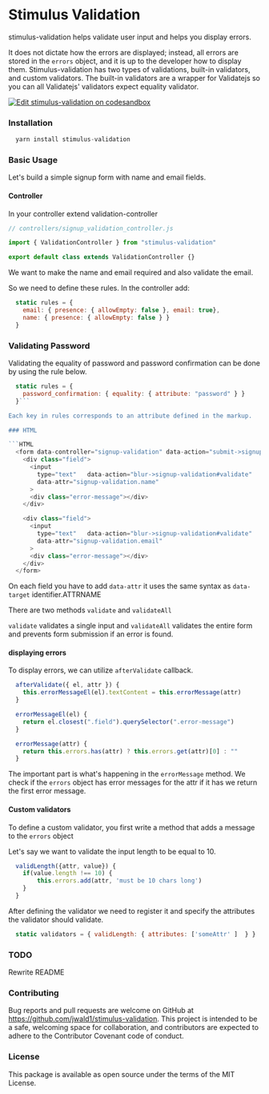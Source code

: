 # Stimulus Validation

stimulus-validation helps validate user input and helps you display errors.

It does not dictate how the errors are displayed; instead, all errors are stored in the `errors` object, and it is up to the developer how to display them. Stimulus-validation has two types of validations, built-in validators, and custom validators. The built-in validators are a wrapper for Validatejs so you can all Validatejs' validators expect equality validator.

[![Edit stimulus-validation on codesandbox](https://codesandbox.io/static/img/play-codesandbox.svg)](https://codesandbox.io/s/48xwpyq5n0)

### Installation

```Javascript
  yarn install stimulus-validation
```

### Basic Usage

Let's build a simple signup form with name and email fields.

#### Controller

In your controller extend validation-controller

```javascript
// controllers/signup_validation_controller.js

import { ValidationController } from "stimulus-validation"

export default class extends ValidationController {}
```

We want to make the name and email required and also validate the email.

So we need to define these rules. In the controller add:

```Javascript
  static rules = {
    email: { presence: { allowEmpty: false }, email: true},
    name: { presence: { allowEmpty: false } }
  }
```

### Validating Password

Validating the equality of password and password confirmation can be done by using the rule below.

```Javascript
  static rules = {
    password_confirmation: { equality: { attribute: "password" } }
  }```

Each key in rules corresponds to an attribute defined in the markup.

### HTML

```HTML
  <form data-controller="signup-validation" data-action="submit->signup-validation#validateAll">
    <div class="field">
      <input
        type="text"   data-action="blur->signup-validation#validate"
        data-attr="signup-validation.name"
      >
      <div class="error-message"></div>
    </div>

    <div class="field">
      <input
        type="text"   data-action="blur->signup-validation#validate"
        data-attr="signup-validation.email"
      >
      <div class="error-message"></div>
    </div>
  </form>
```

On each field you have to add `data-attr` it uses the same syntax as `data-target`
identifier.ATTRNAME

There are two methods `validate` and `validateAll`

`validate` validates a single input and `validateAll` validates the entire form
and prevents form submission if an error is found.

#### displaying errors

To display errors, we can utilize `afterValidate` callback.

```Javascript
  afterValidate({ el, attr }) {
    this.errorMessageEl(el).textContent = this.errorMessage(attr)
  }

  errorMessageEl(el) {
    return el.closest(".field").querySelector(".error-message")
  }

  errorMessage(attr) {
    return this.errors.has(attr) ? this.errors.get(attr)[0] : ""
  }
```

The important part is what's happening in the `errorMessage` method. We check if the `errors` object has error messages for the attr if it has we return the first error message.

#### Custom validators

To define a custom validator, you first write a method that adds a message to the `errors` object

Let's say we want to validate the input length to be equal to 10.

```javascript
  validLength({attr, value}) {
    if(value.length !== 10) {
	    this.errors.add(attr, 'must be 10 chars long')
    }
  }
```

After defining the validator we need to register it and specify the attributes the validator should validate.

```javascript
  static validators = { validLength: { attributes: ['someAttr' ]  } }
```

### TODO

Rewrite README

### Contributing

Bug reports and pull requests are welcome on GitHub at https://github.com/jwald1/stimulus-validation. This project is intended to be a safe, welcoming space for collaboration, and contributors are expected to adhere to the Contributor Covenant code of conduct.

### License

This package is available as open source under the terms of the MIT License.
